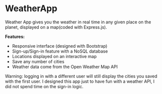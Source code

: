 # WeatherApp
Weather App gives you the weather in real time in any given place on the planet, displayed on a map(coded with Express.js).


**Features:**

- Responsive interface (designed with Bootstrap)
- Sign-up/Sign-in feature with a NoSQL database
- Locations displayed on an interactive map
- Save any number of cities
- Weather data come from the Open Weather Map API

Warning: logging in with a different user will still display the cities you saved with the first user. I designed this app just to have fun with a weather API, I did not spend time on the sign-in logic.

